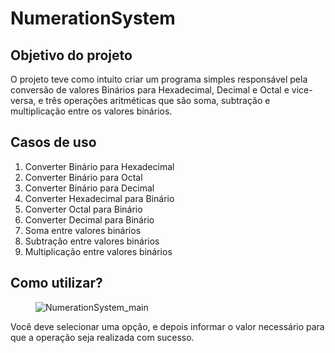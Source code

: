 # NumerationSystem
<h2> Objetivo do projeto </h2>
<p> O projeto teve como intuito criar um programa simples responsável pela conversão de valores Binários para Hexadecimal, Decimal e Octal e vice-versa, e três operações aritméticas que são soma, subtração e multiplicação entre os valores binários.</p>

<h2> Casos de uso </h2>
<ol>
  <li> Converter Binário para Hexadecimal </li>
  <li> Converter Binário para Octal </li>
  <li> Converter Binário para Decimal </li>
  <li> Converter Hexadecimal para Binário </li>
  <li> Converter Octal para Binário </li>
  <li> Converter Decimal para Binário </li>
  <li> Soma entre valores binários </li>
  <li> Subtração entre valores binários </li>
  <li> Multiplicação entre valores binários </li>
</ol>

<h2> Como utilizar? </h2>
<figure>
  <img src='https://user-images.githubusercontent.com/16446463/163992289-b58a189f-b174-4ef5-9b97-f742a62e8cf6.PNG' alt='NumerationSystem_main'/>
</figure>
<p> Você deve selecionar uma opção, e depois informar o valor necessário para que a operação seja realizada com sucesso.</p>

